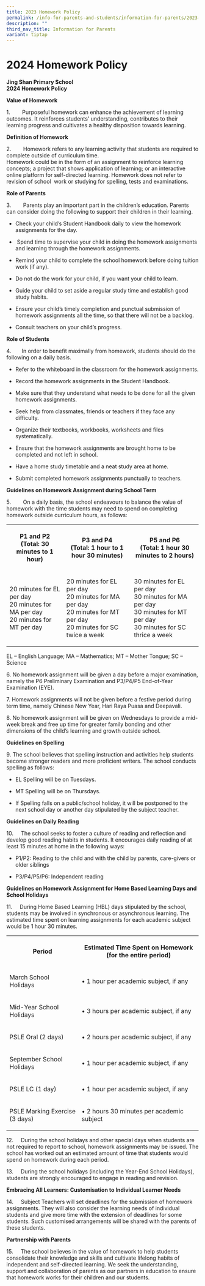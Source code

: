 ```yaml
---
title: 2023 Homework Policy
permalink: /info-for-parents-and-students/information-for-parents/2023-homework-policy/
description: ""
third_nav_title: Information for Parents
variant: tiptap
---
```

<h1><strong>2024 Homework Policy</strong></h1><p><strong>Jing Shan Primary School</strong><br><strong>2024 Homework Policy</strong></p><p><strong>Value of Homework</strong></p><p>1.&nbsp;&nbsp;&nbsp;&nbsp;&nbsp;&nbsp;&nbsp;&nbsp;Purposeful homework can enhance the achievement of learning outcomes. It reinforces students’&nbsp;understanding, contributes to their learning progress and cultivates a healthy disposition towards learning.</p><p><strong>Definition of Homework</strong></p><p>2.&nbsp;&nbsp;&nbsp;&nbsp;&nbsp;&nbsp;&nbsp;&nbsp;Homework refers to any learning activity that students are required to complete outside of curriculum time.<br>Homework could be in the form of an assignment to reinforce learning concepts; a project that shows application of learning; or an interactive online&nbsp;platform&nbsp;for self-directed learning. Homework does not refer to revision of school&nbsp;&nbsp;work or studying for spelling, tests and examinations.</p><p><strong>Role of Parents</strong></p><p>3.&nbsp;&nbsp;&nbsp;&nbsp;&nbsp;&nbsp;&nbsp;&nbsp;Parents play an important part in the children’s&nbsp;education. Parents can consider doing the following to support&nbsp;their children in&nbsp;their&nbsp;learning.</p><ul data-tight="true" class="tight"><li><p>Check your child’s Student Handbook daily to view the homework assignments for the day.</p></li><li><p>&nbsp;Spend time to supervise your child in doing the homework assignments and learning through the&nbsp;homework assignments.</p></li><li><p>Remind your child to complete the school homework before doing tuition work (if any).</p></li><li><p>Do not do the work for your child, if you want your child to learn.</p></li><li><p>Guide your child to set aside a regular study time and establish good study habits.</p></li><li><p>Ensure your child’s timely completion and punctual submission of homework assignments all the time, so that&nbsp;there will not be a backlog.</p></li><li><p>Consult teachers on your child’s progress.</p></li></ul><p><strong>Role of Students</strong></p><p>4.&nbsp;&nbsp;&nbsp;&nbsp;&nbsp;&nbsp;&nbsp;In order to benefit maximally from&nbsp;homework, students should do the following on a daily basis.</p><ul data-tight="true" class="tight"><li><p>Refer to the whiteboard in the classroom for the homework assignments.</p></li><li><p>Record the homework assignments in the Student Handbook.</p></li><li><p>Make sure that they understand what needs to be done for all the given homework assignments.</p></li><li><p>Seek help from classmates, friends or teachers if they face any difficulty.</p></li><li><p>Organize their textbooks, workbooks, worksheets and files systematically.</p></li><li><p>Ensure that the homework assignments are brought home to be completed and not left in school.</p></li><li><p>Have a home study timetable and a neat study area at home. &nbsp;</p></li><li><p>Submit completed homework assignments punctually to teachers.</p></li></ul><p><strong>Guidelines on Homework Assignment during School Term</strong></p><p>5.&nbsp;&nbsp;&nbsp;&nbsp;&nbsp;&nbsp;&nbsp;&nbsp;On a daily basis, the&nbsp;school endeavours to balance the value of homework with the time students may need to&nbsp;spend on completing homework outside curriculum hours, as follows:</p><table><tbody><tr><th rowspan="1" colspan="1"><p><strong>P1 and P2<br>(Total: 30 minutes to 1 hour)</strong></p></th><th rowspan="1" colspan="1"><p><strong>P3 and P4<br>(Total: 1 hour to 1 hour 30 minutes)</strong></p></th><th rowspan="1" colspan="1"><p><strong>P5 and P6<br>(Total: 1 hour 30 minutes to 2 hours)</strong></p></th></tr><tr><td rowspan="1" colspan="1"><p>20 minutes for EL per day<br>20 minutes for MA per day<br>20 minutes for MT per day</p></td><td rowspan="1" colspan="1"><p>20 minutes for EL per day<br>20 minutes for MA per day<br>20 minutes for MT per day<br>20 minutes for SC twice a week</p></td><td rowspan="1" colspan="1"><p>30 minutes for EL per day<br>30 minutes for MA per day<br>30 minutes for MT per day<br>30 minutes for SC thrice a week</p></td></tr></tbody></table><p>EL – English Language; MA – Mathematics; MT – Mother Tongue; SC – Science</p><p>6.&nbsp;No homework assignment will be given a day before a major&nbsp;examination, namely the P6 Preliminary Examination and P3/P4/P5 End-of-Year Examination (EYE).</p><p>7.&nbsp;Homework assignments will not be given before a festive period during term time, namely Chinese New Year,&nbsp;Hari Raya Puasa and Deepavali.</p><p>8.&nbsp;No homework assignment will be given on Wednesdays to provide a mid-week break and free up time for&nbsp;greater family bonding and other dimensions of the child’s learning and growth outside school.</p><p><strong>Guidelines on Spelling</strong></p><p>9.&nbsp;The school believes that spelling instruction and activities help students become stronger readers and more&nbsp;proficient writers. The school conducts spelling as follows:</p><ul data-tight="true" class="tight"><li><p>EL Spelling will be on Tuesdays.</p></li><li><p>MT Spelling will be on Thursdays.</p></li><li><p>If Spelling falls on a public/school holiday, it will be postponed to the next school day or another day&nbsp;stipulated by the subject teacher.</p></li></ul><p><strong>Guidelines on Daily Reading</strong></p><p>10.&nbsp;&nbsp;&nbsp;&nbsp;&nbsp;The school seeks to foster a culture of reading and reflection and develop good reading habits in students. It encourages daily reading of at least 15 minutes at home in the following ways:</p><ul data-tight="true" class="tight"><li><p>P1/P2: Reading to the child and with the child by parents, care-givers or older siblings</p></li><li><p>P3/P4/P5/P6: Independent reading</p></li></ul><p><strong>Guidelines on Homework Assignment for Home Based Learning Days and School Holidays</strong></p><p>11.&nbsp;&nbsp;&nbsp;&nbsp;&nbsp;During Home Based Learning (HBL) days stipulated by the school, students may be involved in synchronous or asynchronous learning. The estimated time spent on learning assignments for each academic subject would be 1 hour 30 minutes.</p><table><tbody><tr><th rowspan="1" colspan="1"><p><strong>Period</strong></p></th><th rowspan="1" colspan="1"><p><strong>Estimated Time Spent on Homework (for the entire period)</strong></p></th></tr><tr><td rowspan="1" colspan="1"><p>March School Holidays</p></td><td rowspan="1" colspan="1"><p>• 1 hour per academic subject, if any</p></td></tr><tr><td rowspan="1" colspan="1"><p>Mid-Year School Holidays</p></td><td rowspan="1" colspan="1"><p>• 3 hours per academic subject, if any</p></td></tr><tr><td rowspan="1" colspan="1"><p>PSLE Oral (2 days)</p></td><td rowspan="1" colspan="1"><p>• 2 hours per academic subject, if any</p></td></tr><tr><td rowspan="1" colspan="1"><p>September School Holidays</p></td><td rowspan="1" colspan="1"><p>• 1 hour per academic subject, if any</p></td></tr><tr><td rowspan="1" colspan="1"><p>PSLE LC (1 day)</p></td><td rowspan="1" colspan="1"><p>• 1 hour per academic subject, if any</p></td></tr><tr><td rowspan="1" colspan="1"><p>PSLE Marking Exercise (3 days)</p></td><td rowspan="1" colspan="1"><p>• 2 hours 30 minutes per academic subject</p></td></tr></tbody></table><p>12.&nbsp;&nbsp;&nbsp;&nbsp;&nbsp;During the school holidays and other special days when students are not required to report to school, homework assignments may be issued. The school has worked out an estimated amount of time that students would spend on homework during each period.</p><p>13.&nbsp;&nbsp;&nbsp;&nbsp;&nbsp;During the school holidays (including the Year-End School Holidays), students are strongly encouraged to engage in reading and revision.</p><p><strong>Embracing All Learners: Customisation to Individual Learner Needs</strong></p><p>14.&nbsp;&nbsp;&nbsp;&nbsp;&nbsp;Subject Teachers will set deadlines for the submission of homework assignments. They will also consider the learning needs of individual students and give more time with the extension of deadlines for some students. Such customised arrangements will be shared with the parents of these students.</p><p><strong>Partnership with Parents</strong></p><p>15.&nbsp;&nbsp;&nbsp;&nbsp;&nbsp;The school believes in the value of homework to help students consolidate their knowledge and skills and cultivate lifelong habits of independent and self-directed learning. We seek the understanding, support and collaboration of parents as our partners in education to ensure that homework works for their children and our students.</p>